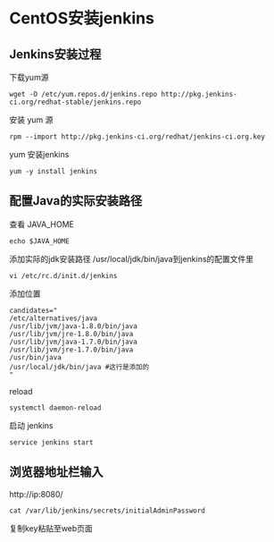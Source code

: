 # CentOS安装jenkins

## Jenkins安装过程

下载yum源

```
wget -O /etc/yum.repos.d/jenkins.repo http://pkg.jenkins-ci.org/redhat-stable/jenkins.repo
```

安装 yum 源

```
rpm --import http://pkg.jenkins-ci.org/redhat/jenkins-ci.org.key
```

yum 安装jenkins

```
yum -y install jenkins
```

## 配置Java的实际安装路径

查看 JAVA_HOME

```
echo $JAVA_HOME 
```

添加实际的jdk安装路径  /usr/local/jdk/bin/java到jenkins的配置文件里

```
vi /etc/rc.d/init.d/jenkins
```

添加位置

```
candidates="
/etc/alternatives/java
/usr/lib/jvm/java-1.8.0/bin/java
/usr/lib/jvm/jre-1.8.0/bin/java
/usr/lib/jvm/java-1.7.0/bin/java
/usr/lib/jvm/jre-1.7.0/bin/java
/usr/bin/java
/usr/local/jdk/bin/java #这行是添加的
"
```

reload

```
systemctl daemon-reload
```

启动 jenkins

```
service jenkins start
```

## 浏览器地址栏输入

http://ip:8080/

```
cat /var/lib/jenkins/secrets/initialAdminPassword
```

复制key粘贴至web页面